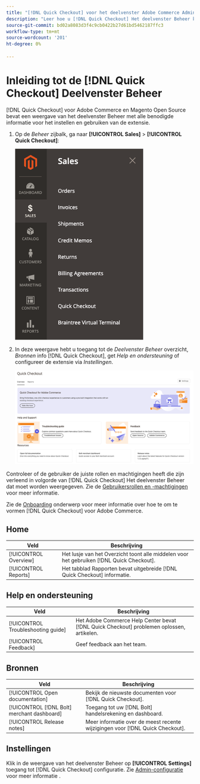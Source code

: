 ```yaml
---
title: "[!DNL Quick Checkout] voor het deelvenster Adobe Commerce Admin"
description: "Leer hoe u [!DNL Quick Checkout] Het deelvenster Beheer kan u helpen om de extensie met succes aan boord te krijgen, in te stellen en te visualiseren."
source-git-commit: bd02a8083d3f4c9cb0422b27d61bd5462187ffc3
workflow-type: tm+mt
source-wordcount: '201'
ht-degree: 0%

---
```



# Inleiding tot de [!DNL Quick Checkout] Deelvenster Beheer

[!DNL Quick Checkout] voor Adobe Commerce en Magento Open Source bevat een weergave van het deelvenster Beheer met alle benodigde informatie voor het instellen en gebruiken van de extensie.

1. Op de _Beheer_ zijbalk, ga naar **[!UICONTROL Sales]** > **[!UICONTROL Quick Checkout]**:

   ![Snel uitchecken van menu](assets/sales-quickcheckout.png)

1. In deze weergave hebt u toegang tot de _Deelvenster Beheer_ overzicht, _Bronnen_ info [!DNL Quick Checkout], get _Help en ondersteuning_ of configureer de extensie via _Instellingen_.

   ![Snel uitchecken van menu](assets/admin-panel-view.png)

Controleer of de gebruiker de juiste rollen en machtigingen heeft die zijn verleend in volgorde van [!DNL Quick Checkout] Het deelvenster Beheer dat moet worden weergegeven. Zie de [Gebruikersrollen en -machtigingen](../quick-checkout/user-roles-setup.md) voor meer informatie.

Zie de [Onboarding](../quick-checkout/onboarding.md) onderwerp voor meer informatie over hoe te om te vormen [!DNL Quick Checkout] voor Adobe Commerce.

## Home

| Veld | Beschrijving |
|---|---|
| [!UICONTROL Overview] | Het lusje van het Overzicht toont alle middelen voor het gebruiken [!DNL Quick Checkout]. |
| [!UICONTROL Reports] | Het tabblad Rapporten bevat uitgebreide [!DNL Quick Checkout] informatie. |

## Help en ondersteuning

| Veld | Beschrijving |
|---|---|
| [!UICONTROL Troubleshooting guide] | Het Adobe Commerce Help Center bevat [!DNL Quick Checkout] problemen oplossen, artikelen. |
| [!UICONTROL Feedback] | Geef feedback aan het team. |

## Bronnen

| Veld | Beschrijving |
|---|---|
| [!UICONTROL Open documentation] | Bekijk de nieuwste documenten voor [!DNL Quick Checkout]. |
| [!UICONTROL [!DNL Bolt] merchant dashboard] | Toegang tot uw [!DNL Bolt] handelsrekening en dashboard. |
| [!UICONTROL Release notes] | Meer informatie over de meest recente wijzigingen voor [!DNL Quick Checkout]. |

## Instellingen

Klik in de weergave van het deelvenster Beheer op **[!UICONTROL Settings]** toegang tot [!DNL Quick Checkout] configuratie. Zie [Admin-configuratie](onboarding.md#complete-admin-configuration) voor meer informatie .